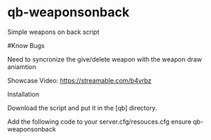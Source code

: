 # qb-weaponsonback
Simple weapons on back script

#Know Bugs

Need to syncronize the give/delete weapon with the weapon draw aniamtion


Showcase Video:
https://streamable.com/b4vrbz

Installation

Download the script and put it in the [qb] directory.

Add the following code to your server.cfg/resouces.cfg
ensure qb-weaponsonback
